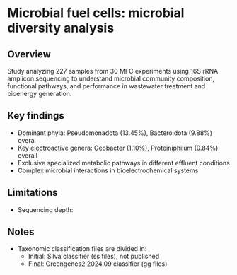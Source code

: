 # Microbial fuel cells: microbial diversity analysis

## Overview
Study analyzing 227 samples from 30 MFC experiments using 16S rRNA amplicon sequencing to understand microbial community composition, functional pathways, and performance in wastewater treatment and bioenergy generation.

## Key findings
- Dominant phyla: Pseudomonadota (13.45%), Bacteroidota (9.88%) overal
- Key electroactive genera: Geobacter (1.10%), Proteiniphilum (0.84%) overall
- Exclusive specialized metabolic pathways in different effluent conditions
- Complex microbial interactions in bioelectrochemical systems
  
## Limitations
- Sequencing depth:

## Notes
- Taxonomic classification files are divided in:
  * Initial: Silva classifier (ss files), not published
  * Final: Greengenes2 2024.09 classifier (gg files)
